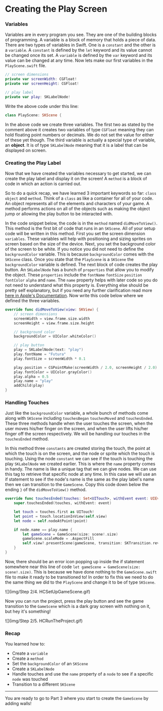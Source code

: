 # Creating the Play Screen

### Variables

Variables are in every program you see. They are one of the building blocks of
programming. A variable is a block of memory that holds a piece of data. There
are two types of variables in Swift. One is a `constant` and the other is a
`variable`. A `constant` is defined by the `let` keyword and its value cannot be
changed once its set. A `variable` is defined by the `var` keyword and its value
can be changed at any time. Now lets make our first variables in the
`PlayScene.swift` file.

```swift
// screen dimensions
private var screenWidth: CGFloat!
private var screenHeight: CGFloat!

// play label
private var play: SKLabelNode!
```

Write the above code under this line:

```swift
class PlayScene: SKScene {
```

In the above code we create three variables. The first two as stated by the
comment above it creates two variables of type `CGFloat` meaning they can hold
floating point numbers or decimals. We do not set the value for either of these
yet though. The third variable is actually a special type of variable, an
**object**. It is of type `SKLabelNode` meaning that it is a label that can be
displayed on screen.

### Creating the Play Label

Now that we have created the variables necessary to get started, we can create
the play label and display it on the screen! A `method` is a block of code in
which an action is carried out.

So to do a quick recap, we have learned 3 important keywords so far: `class`
`object` and `method`. Think of a `class` as like a container for all of your
code. An object represents all of the elements and characters of your game. A
method performs actions on all of the objects such as making the object jump or
allowing the play button to be interacted with.

In the code snippet below, the code is in the `method` named `didMoveToView()`.
This method is the first bit of code that runs in an `SKScene`. All of your
setup code will be written in this method. First you set the screen dimension
`variables`. These variables will help with positioning and sizing sprites on
screen based on the size of the device. Next, you set the background color of
the screen to be white. If you notice you did not need to define the
`backgroundColor` variable. This is because `backgroundColor` comes with the
`SKScene` class. Once you state that the `PlayScene` is a `SKScene` the
`backgroundColor` variable is defined. The next block of code creates the play
button. An `SKLabelNode` has a bunch of `properties` that allow you to modify
the object. These `properties` include the `fontName` `fontSize` `position`
`fontColor` `alpha` and `name`. The `name` property helps with later code so you
do not need to understand what this property is. Everything else should be
pretty self explanatory, but if you need any further clarification read more
[here in Apple's Documentation](https://developer.apple.com/library/ios/documentation/SpriteKit/Reference/SKLabelNode_Ref/).
Now write this code below where we defined the three variables.

```swift
override func didMoveToView(view: SKView) {
	// screen dimensions
   	screenWidth = view.frame.size.width
	screenHeight = view.frame.size.height

	// background color
	backgroundColor = UIColor.whiteColor()

	// play button
	play = SKLabelNode(text: "play")
	play.fontName = "Futura"
	play.fontSize = screenWidth * 0.1

   	play.position = CGPointMake(screenWidth / 2.0, screenHeight / 2.0)
	play.fontColor = UIColor.grayColor()
	play.alpha = 0.5
	play.name = "play"
	addChild(play)
}
```

### Handling Touches

Just like the `backgroundColor` variable, a whole bunch of methods come along
with `SKScene` including `touchesBegan` `touchesMoved` and `touchesEnded`. These
three methods handle when the user touches the screen, when the user moves
his/her finger on the screen, and when the user lifts his/her finger off the
screen respectively. We will be handling our touches in the `touchesEnded`
method.

In this method three `constants` are created storing the touch, the point at
which the touch is on the screen, and the node or sprite which the touch is
touching. Using the node `constant` we can see if the touch is touching the play
`SKLabelNode` we created earlier. This is where the `name` property comes in
handy. The name is like a unique tag that we can give nodes. We can use this tag
to retrieve that specific node at any time. In this case we will use an if
statement to see if the node's name is the same as the play label's name then we
can transition to the `GameScene`. Copy this code down below the ending `}` of
the `didMoveToView()` method.

```swift
override func touchesEnded(touches: Set<UITouch>, withEvent event: UIEvent?) {
	super.touchesEnded(touches, withEvent: event)

 	let touch = touches.first as UITouch!
	let point = touch.locationInView(self.view)
  	let node = self.nodeAtPoint(point)

	if node.name == play.name {
  		let gameScene = GameScene(size: scene!.size)
 		gameScene.scaleMode = .AspectFill
   		self.view?.presentScene(gameScene, transition: SKTransition.revealWithDirection(.Left, duration: 0.5))
 	}
}
```

Now, there should be an error icon popping up inside the if statement somewhere
near this line of code `let gameScene = GameScene(size: scene!.size)`. This is
because we have done nothing to the `GameScene.swift` file to make it ready to
be transitioned to! In order to fix this we need to do the same thing we did to
the `PlayScene` and change it to be of type `SKScene`.

![](img/Step 2/4. HCSetUpGameScene.gif)

Now you can run the project, press the play button and see the game transition
to the `GameScene` which is a dark gray screen with nothing on it, but hey it's
something!

![](img/Step 2/5. HCRunTheProject.gif)

### Recap

You learned how to:

- Create a `variable`
- Create a `method`
- Set the `backgroundColor` of an `SKScene`
- Create a `SKLabelNode`
- Handle touches and use the `name` property of a `node` to see if a specific
  `node` was touched
- Transition to a different `SKScene`

--------------------------------------------------------------------------------

You are ready to go to Part 3 where you start to create the `GameScene` by
adding walls!
